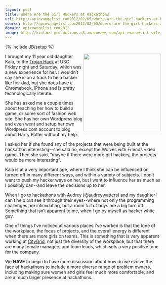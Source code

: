```yaml
---
layout: post
title: Where Are the Girl Hackers at Hackathons
url: http://apievangelist.com2012/02/05/where-are-the-girl-hackers-at-hackathons/
source: http://apievangelist.com2012/02/05/where-are-the-girl-hackers-at-hackathons/
domain: apievangelist.com2012
image: http://kinlane-productions.s3.amazonaws.com/api-evangelist-site/blog/kaia-at-trojan-hack-2.JPG
---
```

{% include JB/setup %}<p>
     <img src="http://kinlane-productions.s3.amazonaws.com/kaia-at-trojan-hack-2.JPG"  width="250" align="right" />
</p>
<p>
     I brought my 11 year old daughter Kaia, to the <a title="Trojan Hack" href="http://trojanhack.co/">Trojan Hack</a> at USC Friday night and Saturday, which was a new experience for her. I wouldn’t say she is on a track to be a hacker like her dad, but she does have a Chromebook, iPhone and is pretty technologically literate.
</p>
<p>
     She has asked me a couple times about teaching her how to build a game, or some sort of fashion web site. She has her own Wordpress blog and even went and setup her own Wordpress.com account to blog about Harry Potter without my help.
</p>
<p>
     I asked her if she found any of the projects that were being built at the hackathon interesting--she said no, except the Wolves with Friends video game. Then she said, “maybe if there were more girl hackers, the projects would be more interesting”.
</p>
<p>
     Kaia is at a very important age, where I think she can be influenced or turned off in many different ways, and within a variety of subjects. I don’t want to push my hacker ways on her, but I want to influence her as much as I possibly can--and leave the decisions up to her.
</p>
<p>
     When I go to hackathons with Audrey (<a href="https://twitter.com/!/audreywatters">@audreywatters</a>) and my daughter I can’t help but see it through their eyes--where not only the programming challenges are intimidating, but a room full of boys are a big turn off. Something that isn’t apparent to me, when I go by myself as hacker white guy.
</p>
<p>
     One of things I’ve noticed at various places I’ve worked is that the tone of the workplace, the focus of projects, and the overall energy is different when there are more girls on teams. This is something that is very apparent working at <a title="CityGrid" href="http://www.citygrid.com">CityGrid</a>, not just the diversity of the workplace, but that there are many female managers and team leads, which sets a very positive tone for the company.
</p>
<p>
     We <strong>HAVE</strong> to begin to have more discussion about how do we evolve the face of hackathons to include a more diverse range of problem owners, including making sure women and girls feel much more comfortable, and are a much larger presence at hackathons.
</p>

